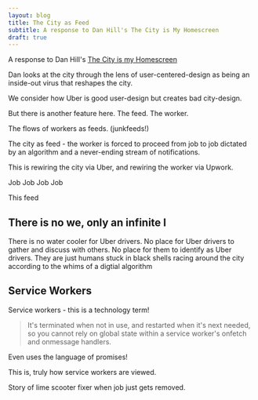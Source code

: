 ```yaml
---
layout: blog
title: The City as Feed
subtitle: A response to Dan Hill's The City is My Homescreen
draft: true
---
```


A response to Dan Hill's [The City is my Homescreen](https://medium.com/dark-matter-and-trojan-horses/the-city-is-my-homescreen-317673e0f57a)

Dan looks at the city through the lens of user-centered-design as being an inside-out virus that reshapes the city.

We consider how Uber is good user-design but creates bad city-design.

But there is another feature here. The feed. The worker.

The flows of workers as feeds. (junkfeeds!)

The city as feed - the worker is forced to proceed from job to job dictated by an algorithm and a never-ending stream of notifications.

This is rewiring the city via Uber, and rewiring the worker via Upwork.

Job
Job
Job
Job

This feed 

## There is no we, only an infinite I

There is no water cooler for Uber drivers. No place for Uber drivers to gather and discuss with others. No place for them to identify as Uber drivers. They are just humans stuck in black shells racing around the city according to the whims of a digtial algorithm

## Service Workers

Service workers - this is a technology term!

>It's terminated when not in use, and restarted when it's next needed, so you cannot rely on global state within a service worker's onfetch and onmessage handlers.

Even uses the language of promises!

This is, truly how service workers are viewed.

Story of lime scooter fixer when job just gets removed.

